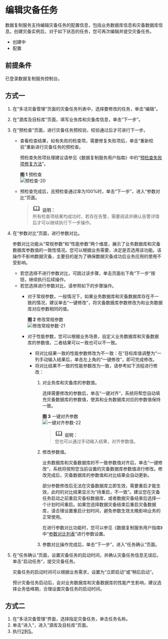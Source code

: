 # 编辑灾备任务<a name="drs_03_0026"></a>

数据复制服务支持编辑灾备任务的配置信息，包括业务数据库信息和灾备数据库信息。创建灾备实例后，对于如下状态的任务，您可再次编辑并提交灾备任务。

-   创建中
-   配置

## 前提条件<a name="section16256919193311"></a>

已登录数据复制服务控制台。

## 方式一<a name="section7447202123212"></a>

1.  在“多活灾备管理“页面的灾备任务列表中，选择要修改的任务，单击“编辑“。
2.  <a name="li105671010104417"></a>在“源库及目标库“页面，填写业务库和灾备库信息，单击“下一步”。
3.  在“预检查“页面，进行灾备任务预校验，校验通过后才可进行下一步。
    -   查看检查结果，如有失败的检查项，需要修复失败项后，单击“重新校验”重新进行灾备任务的预检查。

        预检查失败项处理建议请参见《数据复制服务用户指南》中的“[预检查失败项修复方法](https://support.huaweicloud.com/usermanual-drs/drs_precheck.html)”。

        **图 1**  预检查<a name="zh-cn_topic_0171670392_fig237882315489"></a>  
        ![](figures/预检查-20.png "预检查-20")

    -   预检查完成后，且预检查通过率为100%时，单击“下一步”，进入“参数对比“页面。

        >![](public_sys-resources/icon-note.gif) **说明：**   
        >所有检查项结果均成功时，若存在告警，需要阅读并确认告警详情后才可以继续执行下一步操作。  


4.  在“参数对比“页面，进行参数对比。

    参数对比功能从“常规参数“和“性能参数“两个维度，展示了业务数据库和灾备数据库参数值的一致性情况。您可以根据业务需要，决定是否选用该功能。该操作不影响数据灾备，主要目的是为了确保数据灾备成功后业务应用的使用不受影响。

    -   若您选择不进行参数对比，可跳过该步骤，单击页面右下角“下一步“按钮，继续执行后续操作。
    -   若您选择进行参数对比，请参照如下的步骤操作。
        -   对于常规参数，一般情况下，如果业务数据库和灾备数据库存在不一致的情况，建议单击“一键修改“，将灾备数据库参数修改为和业务数据库对应参数相同的值。

            **图 2**  修改常规参数<a name="zh-cn_topic_0171670392_fig159103294437"></a>  
            ![](figures/修改常规参数-21.png "修改常规参数-21")

        -   对于性能参数，您可以根据业务场景，自定义业务数据库和灾备数据库的参数值，二者结果可以一致也可以不一致。
            -   将对比结果一致的性能参数修改为不一致：在“目标库值调整为“一列手动输入结果后，单击左上角的“一键修改“，即可完成修改。
            -   将对比结果不一致的性能参数改为一致，请参考如下流程进行修改：
                1.  对业务库和灾备库的参数值。

                    选择需要修改的参数后，单击“一键对齐“，系统将帮您自动填充灾备数据库的参数值，使其和业务数据库对应的参数值保持一致。

                    **图 3**  一键对齐参数<a name="zh-cn_topic_0171670392_fig19852417134610"></a>  
                    ![](figures/一键对齐参数-22.png "一键对齐参数-22")

                    >![](public_sys-resources/icon-note.gif) **说明：**   
                    >您也可以通过手动输入结果，对齐参数值。  

                2.  修改参数值。

                    业务数据库和灾备数据库的不一致参数值对齐后，单击“一键修改“，系统将按照您当前设置的灾备数据库参数值进行修改。修改完成后，灾备数据库的参数值和对比结果会自动更新。

                    部分参数修改后无法在灾备数据库立即生效，需要重启才能生效，此时的对比结果显示为“待重启，不一致”。建议您在灾备任务启动之前重启灾备标数据库，或者数据灾备结束后选择一个计划时间重启。如果您选择数据灾备结束后重启灾备数据库，请合理设置重启计划时间，避免参数生效太晚影响业务的正常使用。

                    在进行参数对比功能时，您可以参见《数据复制服务用户指南》中“[参数对比列表](https://support.huaweicloud.com/usermanual-drs/drs_08_0001.html)”进行参数设置。

                3.  参数对比操作完成后，单击“下一步”，进入“任务确认“页面。



5.  <a name="li620112563620"></a>在“任务确认“页面，设置灾备任务的启动时间，并确认灾备任务信息无误后，单击“启动任务“，提交灾备任务。

    灾备任务的启动时间可以根据业务需求，设置为“立即启动”或“稍后启动”。

    预计灾备任务启动后，会对业务数据库和灾备数据库的性能产生影响，建议选择业务低峰期，合理设置灾备任务的启动时间。


## 方式二<a name="section15449821133212"></a>

1.  在“多活灾备管理“界面，选择指定灾备任务，单击任务名称。
2.  单击“进入“，进入“源库及目标库“页面。
3.  执行[2](#li105671010104417)到[5](#li620112563620)。


